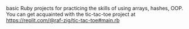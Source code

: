 basic Ruby projects for practicing the skills of using arrays, hashes, OOP.
You can get acquainted with the tic-tac-toe project at https://replit.com/@raf-zig/tic-tac-toe#main.rb
